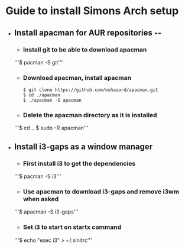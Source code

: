 # Guide to install Simons Arch setup

* ## Install apacman for AUR repositories --

   * ### Install git to be able to download apacman
   '''$ pacman -S git'''

   * ### Download apacman, install apacman
         $ git clone https://github.com/oshazard/apacman.git
         $ cd ./apacman
         $ ./apacman -S apacman

   * ### Delete the apacman directory as it is installed
   '''$ cd ..
      $ sudo -R apacman'''

* ## Install i3-gaps as a window manager

   * ### First install i3 to get the dependencies
   '''$ pacman -S i3'''

   * ### Use apacman to download i3-gaps and remove i3wm when asked
   '''$ apacman -S i3-gaps'''

   * ### Set i3 to start on startx command
   '''$ echo "exec i3" > ~/.xinitrc'''
